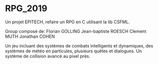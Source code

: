 # RPG_2019
Un projet EPITECH, refaire un RPG en C utilisant la lib CSFML.

Group composé de:
Florian GOLLING
Jean-baptiste ROESCH
Clement MUTH
Jonathan COHEN

Un jeu incluant des systèmes de combats intelligents et dynamiques,
des systèmes de météo en particules, plusieurs quêtes et dialogues.
Un système de collision avancé au pixel près.
